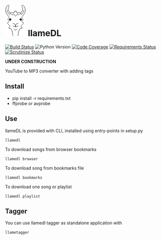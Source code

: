 # ![llameDL logo](logo.png) llameDL 
[![Build Status](https://travis-ci.org/westscz/llameDL.svg?branch=master)](https://travis-ci.org/westscz/llameDL)
![Python Version](https://img.shields.io/badge/python-3.6%2B-blue.svg)
[![Code Coverage](https://scrutinizer-ci.com/g/westscz/llameDL/badges/coverage.png?b=master)](https://scrutinizer-ci.com/g/westscz/llameDL/?branch=master)
[![Requirements Status](https://requires.io/github/westscz/llameDL/requirements.svg?branch=master)](https://requires.io/github/westscz/llameDL/requirements/?branch=master)
[![Scrutinize Status](https://scrutinizer-ci.com/g/westscz/llameDL/badges/quality-score.png?b=master)](https://scrutinizer-ci.com/g/westscz/llameDL/)


**UNDER CONSTRUCTION**

YouTube to MP3 converter with adding tags

## Install
- pip install -r requirements.txt
- ffprobe or avprobe


## Use
llameDL is provided with CLI, installed using entry-points in setup.py

    llamedl

To download songs from browser bookmarks

    llamedl browser 
    
To download song from bookmarks file

    llamedl bookmarks
    
To download one song or playlist

    llamedl playlist

## Tagger

You can use llamedl tagger as standalone application with

    llametagger
